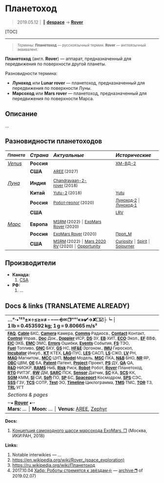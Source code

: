 # Планетоход
> 2019.05.12 ┊ **🚀 [despace](index.md)** → **[Rover](rover.md)**

[TOC]

---

> <small>*Термины:* **Планетоход** — русскоязычный термин. **Rover** — англоязычный эквивалент.</small>

**Планетоход** (англ. **Rover**) — аппарат, предназначенный для передвижения по поверхности другой планеты.

Разновидности термина:

   - **Луноход** или **Lunar rover** — планетоход, предназначенный для передвижения по поверхности Луны.
   - **Марсоход** или **Mars rover** — планетоход, предназначенный для передвижения по поверхности Марса.



## Описание
…



## Разновидности планетоходов
| <small>*Планета*</small> |*Страна*|*Актуальные*|*Исторические*|
|:--|:--|:--|:--|
|*[Venus](venus.md)*  |**Россия**  | <small></small>  |<small>[ХМ-ВД-2](хм‑вд‑2.md)</small>  |
|  |**США**  | <small>[AREE](aree.md) (2027)</small>  |  |
|||||
|*[Луна](moon.md)*  |**Индия**  | <small>[Chandrayaan-2-rover](chandrayaan_2_rover.md) (2018)</small>  |  |
|  |**Китай**  | <small>[Yutu-2](yutu_2.md) (2018)</small>  | <small>[Yutu](yutu.md)</small>  |
|  |**Россия**  | <small>[Робот‑геолог](робот_геолог.md) (2020)</small>  |<small>[Луноход‑2](луноход_2.md) ┊ [Луноход‑1](луноход_1.md)</small>  |
|  |**США**    | <small></small>  | <small>[LRV](lrv.md)</small>  |
|||||
|*[Марс](mars.md)*  |**Европа**  | <small>[MSRM](msrm.md) (2022) ┊ [ExoMars Rover](exomars_rover.md) (2020)</small>  |  |
|  |**Россия**  | <small>[ExoMars Rover](exomars_rover.md) (2020)</small>  |<small>[Проп_М](проп_м.md)</small>  |
|  |**США**    | <small>[MSRM](msrm.md) (2022) ┊ [Mars 2020 RV](mars_2020_rv.md) (2020) ┊ [Opportunity](opportunity.md)</small>  |<small>[Curiosity](curiosity.md) ┊ [Spirit](spirit.md) ┊ [Sojourner](sojourner.md)</small>  |



## Производители
   - **Канада:**
      1. [CSA](03_csa.md)
   - **РФ:**
      1. …



<p style="page-break-after:always"> </p>

## Docs & links (TRANSLATEME ALREADY)
|…°·•¹²³±×÷≤≥≈≠ ‑ −— ⎆✉ ❐“”’«»✔→✘☐☑├┕┆ 1 lb = 0.453592 kg; 1 g = 9.80665 m/s²|
|:--|
|<small>**[FAQ](faq.md)**, **[Cable](cable.md)**·БКС, **[Camera](camera.md)**·Камера, **[Comms](comms.md)**·Радиосв., **[Contact](contact.md)**·Контакт, **[Control](control.md)**·Управ., **[Doc](doc.md)**·Док., **[Doppler](doppler.md)**·ИСР, **[DS](ds.md)**·ЗУ, **[EB](eb.md)**·ХИТ, **[ECO](ecology.md)**·Экол., **[EF](ef.md)**·ВВФ, **[ElC](elc.md)**·ЭКБ, **[EMC](emc.md)**·ЭМС, **[Errors](error.md)**·Ошибки, **[Events](event.md)**·События, **[FS](fs.md)**·ТЭО, **[Fuel](fuel.md)**·Топливо, **[GNC](gnc.md)**·БКУ, **[GS](scs.md)**·НС, **[HF&E](hfe.md)**·Эргоном., **[IMU](imu.md)**·Гироскоп, **[Incubator](incubator.md)**·Инкуб., **[KT](kt.md)**·КТЕХ, **[LAG](lag.md)**·ПУC, **[LES](les.md)**·САСП, **[LS](ls.md)**·СЖО, **[LV](lv.md)**·РН, **[MAG](mag.md)**·Магнитом., **[MCC](mcc.md)**·ЦУП, **[Model](model.md)**·Модель, **[MSC](sc.md)**·ПКА, **[N&B](nnb.md)**·БНО, **[NR](nr.md)**·ЯР, **[OBC](obc.md)**·ЦВМ, **[OE](oe.md)**·БА, **[Patent](патент.md)**·Патент, **[Project](project.md)**·Проект, **[PS](ps.md)**·ДУ, **[QA](quality.md)**·QA, **[R&D](rnd.md)**·НИОКР, **[RAMS](rams.md)**·НиБ, **[Risk](risk.md)**·Риск, **[Robot](robotics.md)**·Робот, **[Rover](rover.md)**·Планетоход, **[RTG](rtg.md)**·РИТЭГ, **[RW](rw.md)**·ДМ, **[SARC](sarc.md)**·ПСК, **[Sensor](sensor.md)**·Датчик, **[SC](sc.md)**·КА, **[SCS](scs.md)**·КК, **[SGM](sgm.md)**·КММ, **[SI](si.md)**·СИ, **[Soft](soft.md)**·ПО, **[SP](sp.md)**·БС, **[Spaceport](spaceport.md)**·Космодром, **[SPS](sps.md)**·СЭС, **[SSS](sss.md)**·ГЗУ, **[TCS](tcs.md)**·СОТР, **[Test](test.md)**·ЭО, **[Timeline](timeline.md)**·Циклограмма, **[TMS](tms.md)**·ТМС, **[TOR](tor.md)**·ТЗ, **[TRL](trl.md)**·УГТ</small>|
|*Sections & pages*|
|**··• [Rover](rover.md) •··**<br> **Mars:** … ┆ **Moon:** … ┆ **Venus:** [AREE](aree.md), [Zephyr](zephyr.md) |

**Docs:**

   1. [Концепция самоходного шасси марсохода ExoMars. ❐](f/rover/20180329_iki_exomars_rover_concept.djvu) (Москва, ИКИ РАН, 2018)

**Links:**

   1. Notable interwikies — …
   1. <https://en.wikipedia.org/wiki/Rover_(space_exploration)>
   1. <https://ru.wikipedia.org/wiki/Планетоход>
   1. 2017.10.04 [Хабр: Роботы стремятся к звёздам ⎆](https://habr.com/ru/company/mailru/blog/407165/) — [archive ❐](f/archive/20171004_1.pdf) of 2019.02.07)
